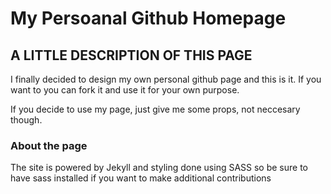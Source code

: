 
My Persoanal Github Homepage
====================

A LITTLE DESCRIPTION OF THIS PAGE
---------------------------------

I finally decided to design my own personal github
page and this is it. If you want to you can fork it and
use it for your own purpose.

If you decide to use my page, just give me some props, not 
neccesary though.

### About the page

The site is powered by Jekyll and styling done using 
SASS so be sure to have sass installed if you want to make additional
contributions

